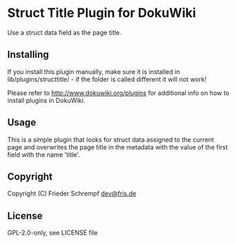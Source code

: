 # Struct Title Plugin for DokuWiki

Use a struct data field as the page title.

## Installing

If you install this plugin manually, make sure it is installed in
lib/plugins/structtitle/ - if the folder is called different it
will not work!

Please refer to http://www.dokuwiki.org/plugins for additional info
on how to install plugins in DokuWiki.

## Usage

This is a simple plugin that looks for struct data assigned to the current page
and overwrites the page title in the metadata with the value of the first field
with the name 'title'.

## Copyright

Copyright (C) Frieder Schrempf <dev@fris.de>

## License

GPL-2.0-only, see LICENSE file